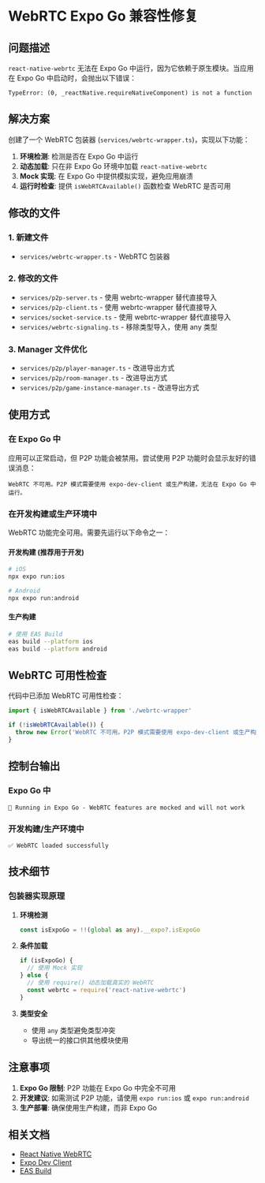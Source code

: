 # WebRTC Expo Go 兼容性修复

## 问题描述

`react-native-webrtc` 无法在 Expo Go 中运行，因为它依赖于原生模块。当应用在 Expo Go 中启动时，会抛出以下错误：

```
TypeError: (0, _reactNative.requireNativeComponent) is not a function
```

## 解决方案

创建了一个 WebRTC 包装器 (`services/webrtc-wrapper.ts`)，实现以下功能：

1. **环境检测**: 检测是否在 Expo Go 中运行
2. **动态加载**: 只在非 Expo Go 环境中加载 `react-native-webrtc`
3. **Mock 实现**: 在 Expo Go 中提供模拟实现，避免应用崩溃
4. **运行时检查**: 提供 `isWebRTCAvailable()` 函数检查 WebRTC 是否可用

## 修改的文件

### 1. 新建文件

- `services/webrtc-wrapper.ts` - WebRTC 包装器

### 2. 修改的文件

- `services/p2p-server.ts` - 使用 webrtc-wrapper 替代直接导入
- `services/p2p-client.ts` - 使用 webrtc-wrapper 替代直接导入
- `services/socket-service.ts` - 使用 webrtc-wrapper 替代直接导入
- `services/webrtc-signaling.ts` - 移除类型导入，使用 any 类型

### 3. Manager 文件优化

- `services/p2p/player-manager.ts` - 改进导出方式
- `services/p2p/room-manager.ts` - 改进导出方式
- `services/p2p/game-instance-manager.ts` - 改进导出方式

## 使用方式

### 在 Expo Go 中

应用可以正常启动，但 P2P 功能会被禁用。尝试使用 P2P 功能时会显示友好的错误消息：

```
WebRTC 不可用。P2P 模式需要使用 expo-dev-client 或生产构建，无法在 Expo Go 中运行。
```

### 在开发构建或生产环境中

WebRTC 功能完全可用。需要先运行以下命令之一：

#### 开发构建 (推荐用于开发)
```bash
# iOS
npx expo run:ios

# Android
npx expo run:android
```

#### 生产构建
```bash
# 使用 EAS Build
eas build --platform ios
eas build --platform android
```

## WebRTC 可用性检查

代码中已添加 WebRTC 可用性检查：

```typescript
import { isWebRTCAvailable } from './webrtc-wrapper'

if (!isWebRTCAvailable()) {
  throw new Error('WebRTC 不可用。P2P 模式需要使用 expo-dev-client 或生产构建')
}
```

## 控制台输出

### Expo Go 中
```
🔶 Running in Expo Go - WebRTC features are mocked and will not work
```

### 开发构建/生产环境中
```
✅ WebRTC loaded successfully
```

## 技术细节

### 包装器实现原理

1. **环境检测**
   ```typescript
   const isExpoGo = !!(global as any).__expo?.isExpoGo
   ```

2. **条件加载**
   ```typescript
   if (isExpoGo) {
     // 使用 Mock 实现
   } else {
     // 使用 require() 动态加载真实的 WebRTC
     const webrtc = require('react-native-webrtc')
   }
   ```

3. **类型安全**
   - 使用 `any` 类型避免类型冲突
   - 导出统一的接口供其他模块使用

## 注意事项

1. **Expo Go 限制**: P2P 功能在 Expo Go 中完全不可用
2. **开发建议**: 如需测试 P2P 功能，请使用 `expo run:ios` 或 `expo run:android`
3. **生产部署**: 确保使用生产构建，而非 Expo Go

## 相关文档

- [React Native WebRTC](https://github.com/react-native-webrtc/react-native-webrtc)
- [Expo Dev Client](https://docs.expo.dev/develop/development-builds/introduction/)
- [EAS Build](https://docs.expo.dev/build/introduction/)
